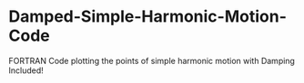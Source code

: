 # Damped-Simple-Harmonic-Motion-Code
FORTRAN Code plotting the points of simple harmonic motion with Damping Included!
